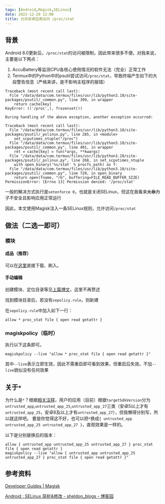 ```yaml
---
tags: [Android,Magisk,SELinux]
date: 2022-12-20 12:00
title: 允许安卓应用访问 /proc/stat
---
```


## 背景

Android 8.0更新后，`/proc/stat`的访问被限制，因此带来很多不便。对我来说，主要是以下两点：

1. AccuBattery等监测CPU各核心使用情况的软件无法（完全）正常工作
2. Termux中的Python中的psutil尝试访问`/proc/stat`，导致终端产生如下的大段警告信息（严格来讲，是不影响主程序的报错）

```
Traceback (most recent call last):
  File "/data/data/com.termux/files/usr/lib/python3.10/site-packages/psutil/_common.py", line 399, in wrapper
    return cache[key]
KeyError: (('/proc',), frozenset())

During handling of the above exception, another exception occurred:

Traceback (most recent call last):
  File "/data/data/com.termux/files/usr/lib/python3.10/site-packages/psutil/_pslinux.py", line 285, in <module>
    set_scputimes_ntuple("/proc")
  File "/data/data/com.termux/files/usr/lib/python3.10/site-packages/psutil/_common.py", line 401, in wrapper
    ret = cache[key] = fun(*args, **kwargs)
  File "/data/data/com.termux/files/usr/lib/python3.10/site-packages/psutil/_pslinux.py", line 268, in set_scputimes_ntuple
    with open_binary('%s/stat' % procfs_path) as f:
  File "/data/data/com.termux/files/usr/lib/python3.10/site-packages/psutil/_common.py", line 728, in open_binary
    return open(fname, "rb", buffering=FILE_READ_BUFFER_SIZE)
PermissionError: [Errno 13] Permission denied: '/proc/stat'
```

一般的解决方式执行是`setenforce 0`，也就是关闭SELinux，但这在我看来<del>太暴力了</del>不安全且影响应用正常运行

因此，本文使用Magisk注入一条SELinux规则，允许访问`/proc/stat`

## 做法（二选一即可）

### 模块

#### 成品（推荐）

可以在[这里](https://github.com/Young-Lord/NoProcStatRestriction/releases/download/v0.0.1/NoProcStatRestriction.zip)直接下载、刷入。

#### 手动编辑

创建模块、定位目录等见[上篇博文](https://young-lord.github.io/posts/修改安卓10音量阶数)，这里不再赘述

找到模块目录后，若没有`sepolicy.rule`，则新建

在`sepolicy.rule`中加入如下一行：

```
allow * proc_stat file { open read getattr }
```

### magiskpolicy（临时）

执行以下这条即可。

```
magiskpolicy --live "allow * proc_stat file { open read getattr }"
```

其中`--live`表示立即生效，因此不需重启即可看到效果，但重启后失效。不加`--live`貌似没有任何效果

## 关于`*`

为什么是`*`？根据[相关注释](http://aospxref.com/android-9.0.0_r61/xref/system/sepolicy/prebuilts/api/28.0/private/untrusted_app_27.te#5)，用户的应用（目前）根据`targetSdkVersion`分为
`untrusted_app`,`untrusted_app_25`,`untrusted_app_27`三类（安卓5以上才有`untrusted_app_25`，安卓8及以上才有`untrusted_app_27`），但我懒得分别写，所以就这样吧。
要是你觉得这不好，也可以把`*`换成`{ untrusted_app untrusted_app_25 untrusted_app_27 }`，直观效果是一样的。

以下是分别替换后的版本：

```
allow { untrusted_app untrusted_app_25 untrusted_app_27 } proc_stat file { open read getattr }
magiskpolicy --live "allow { untrusted_app untrusted_app_25 untrusted_app_27 } proc_stat file { open read getattr }"
```

## 参考资料

[Developer Guides \| Magisk](https://topjohnwu.github.io/Magisk/guides.html)

[Android : SELinux 简析&修改 - sheldon_blogs - 博客园](https://www.cnblogs.com/blogs-of-lxl/p/7515023.html)
